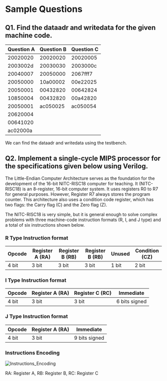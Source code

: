 # Sample Questions

## **Q1. Find the dataadr and writedata for the given machine code.**

|Question A  |Question B |Question C |
|----------------|----------------------|----------------|
|20020020   |20020020 |20020005 |
|2003002d  |20030030|2003000c|
|20040007  |20050000|2067fff7|
|20050000  |10a00002|00e22025|
|20050001  |00432820|00642824|
|10850004  |00432820|00a42820|
|20050001  |ac050025|ac050054|
|20620004  |
|00641020  |
|ac02000a  |

We can find the dataadr and writedata using the testbench.


## **Q2. Implement a single-cycle MIPS processor for the specifications given below using Verilog.**

The Little-Endian Computer Architecture serves as the foundation for the development of the 16-bit NITC-RISC18 computer for teaching. It (NITC-RISC18) is an 8-register, 16-bit computer system. It uses registers R0 to R7 for general purposes. However, Register R7 always stores the program counter. This architecture also uses a condition code register, which has two flags: the Carry flag (C) and the Zero flag (Z).

The NITC-RISC18 is very simple, but it is general enough to solve complex problems with three machine-code instruction formats (R, I, and J type) and a total of six instructions shown below.

### **R Type Instruction format**
| Opcode | Register A (RA) | Register B (RB) | Register B (RB) | Unused | Condition (CZ) |
|--------|-----------------|-----------------|-----------------|--------|-----------------|
| 4 bit  | 3 bit           | 3 bit           | 3 bit           | 1 bit  | 2 bit           |

### **I Type Instruction format**
| Opcode | Register A (RA) | Register C (RC) | Immediate      |
|--------|-----------------|-----------------|----------------|
| 4 bit  | 3 bit           | 3 bit           | 6 bits signed  |

### **J Type Instruction format**
| Opcode | Register A (RA) | Immediate      |
|--------|-----------------|----------------|
| 4 bit  | 3 bit           | 9 bits signed  |

### **Instructions Encoding**
![Instructions_Encoding](https://github.com/Vaishnavi-Pai19/Single-Cycle-Processor/assets/133690178/56dc1b22-a73e-486c-9c18-a041f7f29be9)



RA: Register A, 
RB: Register B, 
RC: Register C
